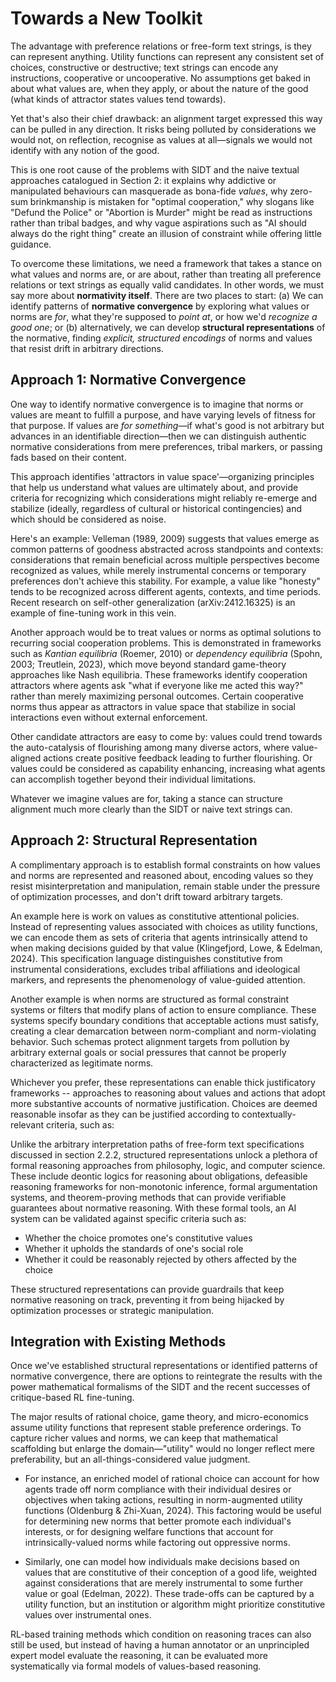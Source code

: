 # Towards a New Toolkit

The advantage with preference relations or free-form text strings, is they can represent anything. Utility functions can represent any consistent set of choices, constructive or destructive; text strings can encode any instructions, cooperative or uncooperative. No assumptions get baked in about what values are, when they apply, or about the nature of the good (what kinds of attractor states values tend towards).

Yet that's also their chief drawback: an alignment target expressed this way can be pulled in any direction. It risks being polluted by considerations we would not, on reflection, recognise as values at all—signals we would not identify with any notion of the good.

This is one root cause of the problems with SIDT and the naive textual approaches catalogued in Section 2: it explains why addictive or manipulated behaviours can masquerade as bona-fide *values*, why zero-sum brinkmanship is mistaken for "optimal cooperation," why slogans like "Defund the Police" or "Abortion is Murder" might be read as instructions rather than tribal badges, and why vague aspirations such as "AI should always do the right thing" create an illusion of constraint while offering little guidance.

To overcome these limitations, we need a framework that takes a stance on what values and norms are, or are about, rather than treating all preference relations or text strings as equally valid candidates. In other words, we must say more about **normativity itself**.  There are two places to start: (a) We can identify patterns of **normative convergence** by exploring what values or norms are *for*, what they're supposed to *point at*, or how we'd *recognize a good one*; or (b) alternatively, we can develop **structural representations** of the normative, finding *explicit, structured encodings* of norms and values that resist drift in arbitrary directions.

## Approach 1: Normative Convergence

One way to identify normative convergence is to imagine that norms or values are meant to fulfill a purpose, and have varying levels of fitness for that purpose. If values are *for something*—if what's good is not arbitrary but advances in an identifiable direction—then we can distinguish authentic normative considerations from mere preferences, tribal markers, or passing fads based on their content.

This approach identifies 'attractors in value space'—organizing principles that help us understand what values are ultimately about, and provide criteria for recognizing which considerations might reliably re-emerge and stabilize (ideally, regardless of cultural or historical contingencies) and which should be considered as noise.

Here's an example: Velleman (1989, 2009) suggests that values emerge as common patterns of goodness abstracted across standpoints and contexts: considerations that remain beneficial across multiple perspectives become recognized as values, while merely instrumental concerns or temporary preferences don't achieve this stability. For example, a value like "honesty" tends to be recognized across different agents, contexts, and time periods. Recent research on self-other generalization (arXiv:2412.16325) is an example of fine-tuning work in this vein.

Another approach would be to treat values or norms as optimal solutions to recurring social cooperation problems. This is demonstrated in frameworks such as *Kantian equilibria* (Roemer, 2010) or *dependency equilibria* (Spohn, 2003; Treutlein, 2023), which move beyond standard game-theory approaches like Nash equilibria. These frameworks identify cooperation attractors where agents ask "what if everyone like me acted this way?" rather than merely maximizing personal outcomes. Certain cooperative norms thus appear as attractors in value space that stabilize in social interactions even without external enforcement.

Other candidate attractors are easy to come by: values could trend towards the auto-catalysis of flourishing among many diverse actors, where value-aligned actions create positive feedback leading to further flourishing. Or values could be considered as capability enhancing, increasing what agents can accomplish together beyond their individual limitations.

Whatever we imagine values are for, taking a stance can structure alignment much more clearly than the SIDT or naive text strings can.

## Approach 2: Structural Representation

A complimentary approach is to establish formal constraints on how values and norms are represented and reasoned about, encoding values so they resist misinterpretation and manipulation, remain stable under the pressure of optimization processes, and don't drift toward arbitrary targets.

An example here is work on values as constitutive attentional policies. Instead of representing values associated with choices as utility functions, we can encode them as sets of criteria that agents intrinsically attend to when making decisions guided by that value (Klingefjord, Lowe, & Edelman, 2024). This specification language distinguishes constitutive from instrumental considerations, excludes tribal affiliations and ideological markers, and represents the phenomenology of value-guided attention.

Another example is when norms are structured as formal constraint systems or filters that modify plans of action to ensure compliance. These systems specify boundary conditions that acceptable actions must satisfy, creating a clear demarcation between norm-compliant and norm-violating behavior. Such schemas protect alignment targets from pollution by arbitrary external goals or social pressures that cannot be properly characterized as legitimate norms.

Whichever you prefer, these representations can enable thick justificatory frameworks -- approaches to reasoning about values and actions that adopt more substantive accounts of normative justification. Choices are deemed reasonable insofar as they can be justified according to contextually-relevant criteria, such as:

Unlike the arbitrary interpretation paths of free-form text specifications discussed in section 2.2.2, structured representations unlock a plethora of formal reasoning approaches from philosophy, logic, and computer science. These include deontic logics for reasoning about obligations, defeasible reasoning frameworks for non-monotonic inference, formal argumentation systems, and theorem-proving methods that can provide verifiable guarantees about normative reasoning. With these formal tools, an AI system can be validated against specific criteria such as:

   - Whether the choice promotes one's constitutive values
   - Whether it upholds the standards of one's social role
   - Whether it could be reasonably rejected by others affected by the choice

These structured representations can provide guardrails that keep normative reasoning on track, preventing it from being hijacked by optimization processes or strategic manipulation.

## Integration with Existing Methods

Once we've established structural representations or identified patterns of normative convergence, there are options to reintegrate the results with the power mathematical formalisms of the SIDT and the recent successes of critique-based RL fine-tuning.

The major results of rational choice, game theory, and micro-economics assume utility functions that represent stable preference orderings. To capture richer values and norms, we can keep that mathematical scaffolding but enlarge the domain—"utility" would no longer reflect mere preferability, but an all-things-considered value judgment.

- For instance, an enriched model of rational choice can account for how agents trade off norm compliance with their individual desires or objectives when taking actions, resulting in norm-augmented utility functions (Oldenburg & Zhi-Xuan, 2024). This factoring would be useful for determining new norms that better promote each individual's interests, or for designing welfare functions that account for intrinsically-valued norms while factoring out oppressive norms.

- Similarly, one can model how individuals make decisions based on values that are constitutive of their conception of a good life, weighted against considerations that are merely instrumental to some further value or goal (Edelman, 2022). These trade-offs can be captured by a utility function, but an institution or algorithm might prioritize constitutive values over instrumental ones.

RL-based training methods which condition on reasoning traces can also still be used, but instead of having a human annotator or an unprincipled expert model evaluate the reasoning, it can be evaluated more systematically via formal models of values-based reasoning.
